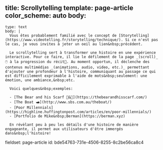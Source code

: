 title: Scrollytelling
template: page-article
color_scheme: auto
body:
  -
    type: text
    body: |
      Vous êtes probablement familié avec le concept de [Storytelling](https://www.videotelling.fr/storytelling/technique/). Si ce n'est pas le cas, je vous invites à jeter un oeil au lien&nbsp;précédent.
      
      Le scrollytelling sert à transformer une histoire en une expérience interactive. Pour ce faire, il lie le défilement de la page _(scroll)_🖱️ à la progression du récit📕. Au moment opportun, il déclenche des contenus multimédias _(animations, audio, video, etc.)_ permettant d'ajouter une profondeur à l'histoire, communiquant au passage ce qui est difficilement exprimable à l'aide de mots&nbsp;seulement: une émotion, une ambiance,&nbsp;etc.
      
      Voici quelques&nbsp;exemples:
      
      - [The Bear and his Scarf 🐻&🧣](https://thebearandhisscarf.com/)
      - [The Boat 🛥️](http://www.sbs.com.au/theboat/)
      - [Poor Millennials](https://highline.huffingtonpost.com/articles/en/poor-millennials/)
      - [Portfolio de Mike&nbsp;Berman](https://berman.xyz)
      
      En révèlant peu à peu les détails d'une histoire de manière engageante, il permet aux utilisateurs d'être immergés dans&nbsp;l'histoire!
fieldset: page-article
id: bde54763-731e-4506-8255-8c2be56ca8c4
